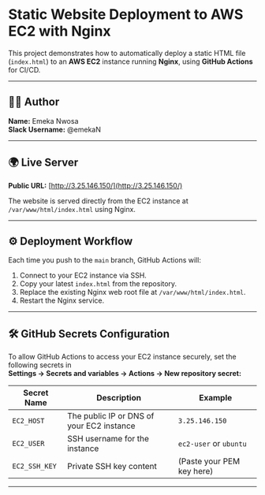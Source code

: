 # Static Website Deployment to AWS EC2 with Nginx

This project demonstrates how to automatically deploy a static HTML file (`index.html`) to an **AWS EC2** instance running **Nginx**, using **GitHub Actions** for CI/CD.

---

## 🧑‍💻 Author

**Name:** Emeka Nwosa  
**Slack Username:** @emekaN

---

## 🌍 Live Server

**Public URL:** [http://3.25.146.150/](http://3.25.146.150/)

The website is served directly from the EC2 instance at `/var/www/html/index.html` using Nginx.

---

## ⚙️ Deployment Workflow

Each time you push to the `main` branch, GitHub Actions will:

1. Connect to your EC2 instance via SSH.
2. Copy your latest `index.html` from the repository.
3. Replace the existing Nginx web root file at `/var/www/html/index.html`.
4. Restart the Nginx service.

---

## 🛠️ GitHub Secrets Configuration

To allow GitHub Actions to access your EC2 instance securely, set the following secrets in  
**Settings → Secrets and variables → Actions → New repository secret:**

| Secret Name   | Description                               | Example                   |
| ------------- | ----------------------------------------- | ------------------------- |
| `EC2_HOST`    | The public IP or DNS of your EC2 instance | `3.25.146.150`            |
| `EC2_USER`    | SSH username for the instance             | `ec2-user` or `ubuntu`    |
| `EC2_SSH_KEY` | Private SSH key content                   | (Paste your PEM key here) |

---
